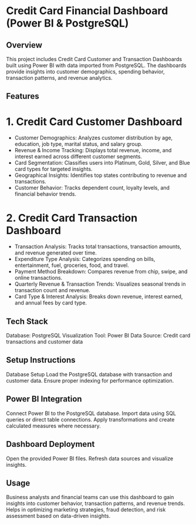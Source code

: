 # Credit Card Financial Dashboard (Power BI & PostgreSQL)
## Overview
This project includes Credit Card Customer and Transaction Dashboards built using Power BI with data imported from PostgreSQL. The dashboards provide insights into customer demographics, spending behavior, transaction patterns, and revenue analytics.

## Features
# 1. Credit Card Customer Dashboard
- Customer Demographics: Analyzes customer distribution by age, education, job type, marital status, and salary group.
- Revenue & Income Tracking: Displays total revenue, income, and interest earned across different customer segments.
- Card Segmentation: Classifies users into Platinum, Gold, Silver, and Blue card types for targeted insights.
- Geographical Insights: Identifies top states contributing to revenue and transactions.
- Customer Behavior: Tracks dependent count, loyalty levels, and financial behavior trends.

# 2. Credit Card Transaction Dashboard
- Transaction Analysis: Tracks total transactions, transaction amounts, and revenue generated over time.
- Expenditure Type Analysis: Categorizes spending on bills, entertainment, fuel, groceries, food, and travel.
- Payment Method Breakdown: Compares revenue from chip, swipe, and online transactions.
- Quarterly Revenue & Transaction Trends: Visualizes seasonal trends in transaction count and revenue.
- Card Type & Interest Analysis: Breaks down revenue, interest earned, and annual fees by card type.

## Tech Stack
Database: PostgreSQL
Visualization Tool: Power BI
Data Source: Credit card transactions and customer data

## Setup Instructions
Database Setup
Load the PostgreSQL database with transaction and customer data.
Ensure proper indexing for performance optimization.

## Power BI Integration
Connect Power BI to the PostgreSQL database.
Import data using SQL queries or direct table connections.
Apply transformations and create calculated measures where necessary.

## Dashboard Deployment
Open the provided Power BI files.
Refresh data sources and visualize insights.

## Usage
Business analysts and financial teams can use this dashboard to gain insights into customer behavior, transaction patterns, and revenue trends.
Helps in optimizing marketing strategies, fraud detection, and risk assessment based on data-driven insights.

